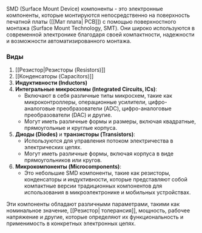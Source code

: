   
SMD (Surface Mount Device) компоненты - это электронные компоненты, которые монтируются непосредственно на поверхность печатной платы ([[Мат плата| PCB]]) с помощью поверхностного монтажа (Surface Mount Technology, SMT). Они широко используются в современной электронике благодаря своей компактности, надежности и возможности автоматизированного монтажа.
### Виды
1. [[Резистор|Резисторы (Resistors)]]
2. [[Конденсаторы (Capacitors)]]
3. **Индуктивности (Inductors)**
4. **Интегральные микросхемы (Integrated Circuits, ICs)**:
    - Включают в себя различные типы микросхем, такие как микроконтроллеры, операционные усилители, цифро-аналоговые преобразователи (ADC), цифро-аналоговые преобразователи (DAC) и другие.
    - Могут иметь различные формы и размеры, включая квадратные, прямоугольные и круглые корпуса.
5. **Диоды (Diodes)** и **транзисторы (Transistors)**:
    - Используются для управления потоком электричества в электрических цепях.
    - Могут иметь различные формы, включая корпуса в виде прямоугольников или кругов.
6. **Микрокомпоненты (Microcomponents)**:
    - Это небольшие SMD компоненты, такие как резисторы, конденсаторы и индуктивности, которые представляют собой компактные версии традиционных компонентов для использования в микроэлектронике и мобильных устройствах.

Эти компоненты обладают различными параметрами, такими как номинальное значение, [[Резистор| толерансия]], мощность, рабочее напряжение и другие, которые определяют их функциональность и применимость в конкретных электронных цепях.
